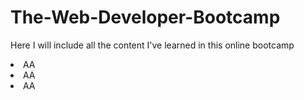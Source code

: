 # The-Web-Developer-Bootcamp
Here I will include all the content I've learned in this online bootcamp

<li> AA </li>
<li> AA </li>
<li> AA </li>

